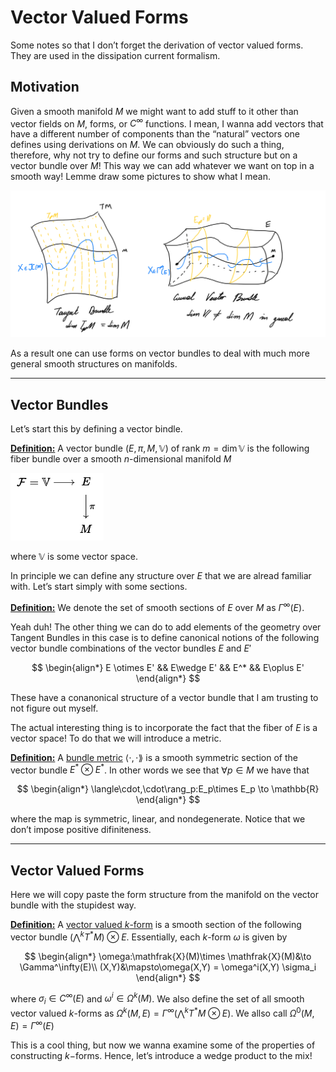 # Vector Valued Forms

Some notes so that I don’t forget the derivation of vector valued forms. They are used in the dissipation current formalism.

## Motivation

Given a smooth manifold $M$ we might want to add stuff to it other than vector fields on $M$, forms, or $C^\infty$ functions. I mean, I wanna add vectors that have a different number of components than the “natural” vectors one defines using  derivations on $M$. We can obviously do such a thing, therefore, why not try to define our forms and such structure but on a vector bundle over $M$! This way we can add whatever we want on top in a smooth way! Lemme draw some pictures to show what I mean. 

![image-20230508103150545](.Vector_Valued_Forms.assets/image-20230508103150545.png)

As a result one can use forms on vector bundles to deal with much more general smooth structures on manifolds.

------



## Vector Bundles

Let’s start this by defining a vector bindle.

**<u>Definition:</u>** A vector bundle $(E,\pi,M,\mathbb{V})$ of rank $m = \dim \mathbb{V}$ is the following fiber bundle over a smooth $n$-dimensional manifold $M$ 

![image-20230508103924228](.Vector_Valued_Forms.assets/image-20230508103924228.png)

where $\mathbb{V}$ is some vector space.

In principle we can define any structure over $E$ that we are alread familiar with. Let’s start simply with some sections.

**<u>Definition:</u>** We denote the set of smooth sections of $E$ over $M$ as $\Gamma^\infty(E)$.

Yeah duh! The other thing we can do to add elements of the geometry over Tangent Bundles in this case is to define canonical notions of the following vector bundle combinations of the vector bundles $E$ and $E'$

$$
\begin{align*}
E \otimes E' && E\wedge E' && E^* && E\oplus E'
\end{align*}
$$

 These have a conanonical structure of a vector bundle that I am trusting to not figure out myself.



The actual interesting thing is to incorporate the fact that the fiber of $E$ is a vector space! To do that we will introduce a metric.

**<u>Definition:</u>** A <u>bundle metric</u> $\langle\cdot,\cdot\rang$ is a smooth symmetric section of the vector bundle $E^*\otimes E^*$. In other words we see that $\forall p \in M$ we have that

$$
\begin{align*}
\langle\cdot,\cdot\rang_p:E_p\times E_p \to \mathbb{R}
\end{align*}
$$

where the map is symmetric, linear, and nondegenerate. Notice that we don’t impose positive difiniteness. 

----



## Vector Valued Forms

Here we will copy paste the form structure from the manifold on the vector bundle with the stupidest way.

**<u>Definition:</u>** A <u>vector valued $k$-form</u> is a smooth section of the following vector bundle $\left(\bigwedge^kT^*M\right) \otimes E$. Essentially, each $k$-form $\omega$ is given by

$$
\begin{align*}
\omega:\mathfrak{X}(M)\times \mathfrak{X}(M)&\to \Gamma^\infty(E)\\
(X,Y)&\mapsto\omega(X,Y) = \omega^i(X,Y) \sigma_i
\end{align*}
$$

where $\sigma_i \in C^\infty(E)$ and $\omega^i\in \Omega^k(M)$. We also define the set of all smooth vector valued $k$-forms as $\Omega^k(M,E) = \Gamma^\infty\left(\bigwedge^kT^*M \otimes E\right)$. We allso call $\Omega^0(M,E) = \Gamma^\infty(E)$

This is a cool thing, but now we wanna examine some of the properties of constructing $k-$forms. Hence, let’s introduce a wedge product to the mix! 















